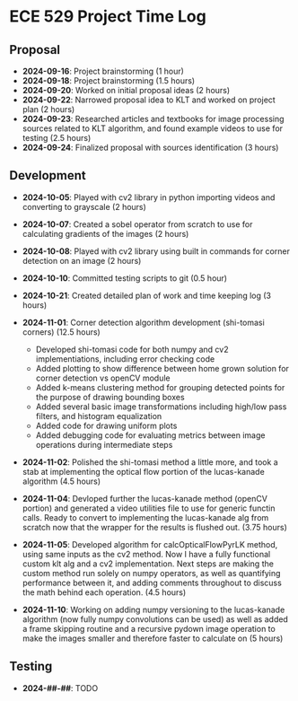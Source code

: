 # ECE 529 Project Time Log

## Proposal
- **2024-09-16**: Project brainstorming (1 hour)
- **2024-09-18**: Project brainstorming (1.5 hours)
- **2024-09-20**: Worked on initial proposal ideas (2 hours)
- **2024-09-22**: Narrowed proposal idea to KLT and worked on project plan (2 hours)
- **2024-09-23**: Researched articles and textbooks for image processing sources related to
                  KLT algorithm, and found example videos to use for testing (2.5 hours)
- **2024-09-24**: Finalized proposal with sources identification (3 hours)

## Development

- **2024-10-05**: Played with cv2 library in python importing videos and converting to grayscale (2 hours)
- **2024-10-07**: Created a sobel operator from scratch to use for calculating gradients of the images (2 hours)
- **2024-10-08**: Played with cv2 library using built in commands for corner detection on an image (2 hours)
- **2024-10-10**: Committed testing scripts to git (0.5 hour)
- **2024-10-21**: Created detailed plan of work and time keeping log (3 hours)
- **2024-11-01**: Corner detection algorithm development (shi-tomasi corners) (12.5 hours)
  - Developed shi-tomasi code for both numpy and cv2 implementiations, including error checking code
  - Added plotting to show difference between home grown solution for corner detection vs openCV module
  - Added k-means clustering method for grouping detected points for the purpose of drawing bounding boxes
  - Added several basic image transformations including high/low pass filters, and histogram equalization
  - Added code for drawing uniform plots
  - Added debugging code for evaluating metrics between image operations during intermediate steps

- **2024-11-02**: Polished the shi-tomasi method a little more, and took a stab at implementing the optical flow portion of the lucas-kanade algorithm (4.5 hours)
- **2024-11-04**: Devloped further the lucas-kanade method (openCV portion) and generated a video utilities file to use for generic functin calls. Ready to convert to implementing the lucas-kanade alg from scratch now that the wrapper for the results is flushed out. (3.75 hours)
- **2024-11-05**: Developed algorithm for calcOpticalFlowPyrLK method, using same inputs as the cv2 method. Now I have a fully functional custom klt alg and a cv2 implementation. Next steps are making the custom method run solely on numpy operators, as well as quantifying performance between it, and adding comments throughout to discuss the math behind each operation. (4.5 hours)
- **2024-11-10**: Working on adding numpy versioning to the lucas-kanade algorithm (now fully numpy convolutions can be used) as well as added a frame skipping routine and a recursive pydown image operation to make the images smaller and therefore faster to calculate on (5 hours)

## Testing

- **2024-##-##**: TODO
